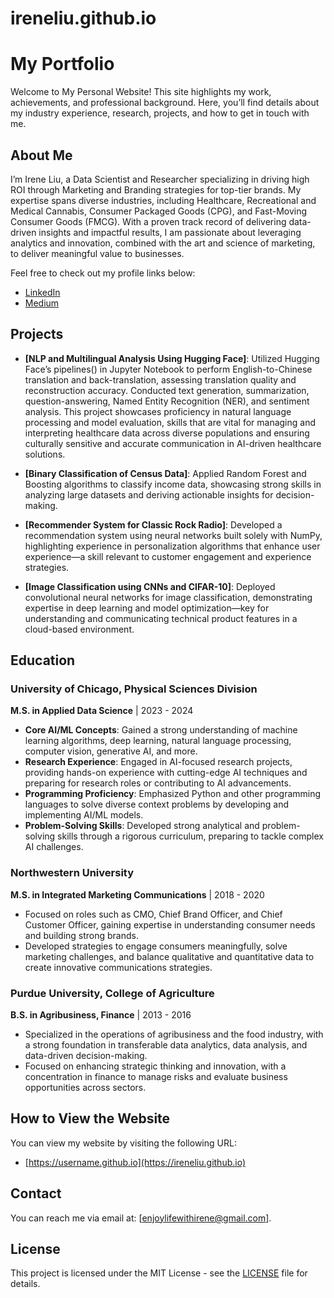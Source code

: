# ireneliu.github.io
# My Portfolio

Welcome to My Personal Website! This site highlights my work, achievements, and professional background. Here, you’ll find details about my industry experience, research, projects, and how to get in touch with me.

## About Me

I’m Irene Liu, a Data Scientist and Researcher specializing in driving high ROI through Marketing and Branding strategies for top-tier brands. My expertise spans diverse industries, including Healthcare, Recreational and Medical Cannabis, Consumer Packaged Goods (CPG), and Fast-Moving Consumer Goods (FMCG). With a proven track record of delivering data-driven insights and impactful results, I am passionate about leveraging analytics and innovation, combined with the art and science of marketing, to deliver meaningful value to businesses.

Feel free to check out my profile links below:

- [LinkedIn](https://www.linkedin.com/in/irenegliu/)
- [Medium](https://medium.com/@enjoylifewithirene)

## Projects

- **[NLP and Multilingual Analysis Using Hugging Face]**: Utilized Hugging Face’s pipelines() in Jupyter Notebook to perform English-to-Chinese translation and back-translation, assessing translation quality and reconstruction accuracy. Conducted text generation, summarization, question-answering, Named Entity Recognition (NER), and sentiment analysis. This project showcases proficiency in natural language processing and model evaluation, skills that are vital for managing and interpreting healthcare data across diverse populations and ensuring culturally sensitive and accurate communication in AI-driven healthcare solutions.

- **[Binary Classification of Census Data]**: Applied Random Forest and Boosting algorithms to classify income data, showcasing strong skills in analyzing large datasets and deriving actionable insights for decision-making.

- **[Recommender System for Classic Rock Radio]**: Developed a recommendation system using neural networks built solely with NumPy, highlighting experience in personalization algorithms that enhance user experience—a skill relevant to customer engagement and experience strategies.

- **[Image Classification using CNNs and CIFAR-10]**: Deployed convolutional neural networks for image classification, demonstrating expertise in deep learning and model optimization—key for understanding and communicating technical product features in a cloud-based environment.

## Education

### University of Chicago, Physical Sciences Division  
**M.S. in Applied Data Science** | 2023 - 2024  
- **Core AI/ML Concepts**: Gained a strong understanding of machine learning algorithms, deep learning, natural language processing, computer vision, generative AI, and more.  
- **Research Experience**: Engaged in AI-focused research projects, providing hands-on experience with cutting-edge AI techniques and preparing for research roles or contributing to AI advancements.  
- **Programming Proficiency**: Emphasized Python and other programming languages to solve diverse context problems by developing and implementing AI/ML models.  
- **Problem-Solving Skills**: Developed strong analytical and problem-solving skills through a rigorous curriculum, preparing to tackle complex AI challenges.

### Northwestern University  
**M.S. in Integrated Marketing Communications** | 2018 - 2020  
- Focused on roles such as CMO, Chief Brand Officer, and Chief Customer Officer, gaining expertise in understanding consumer needs and building strong brands.  
- Developed strategies to engage consumers meaningfully, solve marketing challenges, and balance qualitative and quantitative data to create innovative communications strategies.

### Purdue University, College of Agriculture  
**B.S. in Agribusiness, Finance** | 2013 - 2016  
- Specialized in the operations of agribusiness and the food industry, with a strong foundation in transferable data analytics, data analysis, and data-driven decision-making.  
- Focused on enhancing strategic thinking and innovation, with a concentration in finance to manage risks and evaluate business opportunities across sectors.


## How to View the Website

You can view my website by visiting the following URL:

- [https://username.github.io](https://ireneliu.github.io)

## Contact

You can reach me via email at: [enjoylifewithirene@gmail.com].

## License

This project is licensed under the MIT License - see the [LICENSE](LICENSE) file for details.
